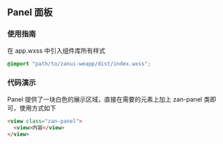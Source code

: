 ## Panel 面板

### 使用指南
在 app.wxss 中引入组件库所有样式
```css
@import "path/to/zanui-weapp/dist/index.wxss";
```

### 代码演示
Panel 提供了一块白色的展示区域，直接在需要的元素上加上 zan-panel 类即可，使用方式如下
```html
<view class="zan-panel">
  <view>内容</view>
</view>
```

